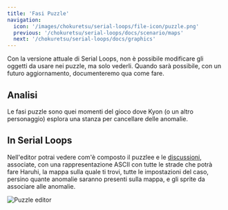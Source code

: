 ```yaml
---
title: 'Fasi Puzzle'
navigation:
  icon: '/images/chokuretsu/serial-loops/file-icon/puzzle.png'
  previous: '/chokuretsu/serial-loops/docs/scenario/maps'
  next: '/chokuretsu/serial-loops/docs/graphics'
---
```


Con la versione attuale di Serial Loops, non è possibile modificare gli oggetti da usare nei puzzle, ma solo vederli. Quando sarà possibile, con un futuro aggiornamento, documenteremo qua come fare.

## Analisi
Le fasi puzzle sono quei momenti del gioco dove Kyon (o un altro personaggio) esplora una stanza per cancellare delle anomalie.

## In Serial Loops
Nell'editor potrai vedere com'è composto il puzzlee e le [discussioni](../misc/topics), associate, con una rappresentazione ASCII
con tutte le strade che potrà fare Haruhi, la mappa sulla quale ti trovi, tutte le impostazioni del caso, persino quante anomalie saranno presenti sulla mappa,
e gli sprite da associare alle anomalie.

![Puzzle editor](/images/chokuretsu/serial-loops/puzzle-editing.png)